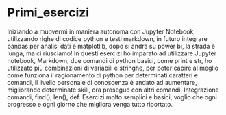 # Primi_esercizi
Iniziando a muovermi in maniera autonoma con Jupyter Notebook, utilizzando righe di codice python e testi markdown, in futuro integrare pandas per analisi dati e matplotlib, dopo si andrà su power bi, la strada è lunga, ma ci riusciamo!
In questi esercizi ho imparato ad utilizzare Jupyter notebook, Markdown, due comandi di python basici, come print e str, ho utilizzato più combinazioni di variabili e stringhe, per poter capire al meglio come funziona il ragionamento di python per determinati caratteri e comandi, il livello personale di conoscenza è andato ad aumentare, migliorando determinate skill, ora proseguo con altri comandi.
Integrazione comandi, find(), len(), def.
Esercizi molto semplici e basici, voglio che ogni progresso e ogni giorno che migliora venga tutto riportato.
